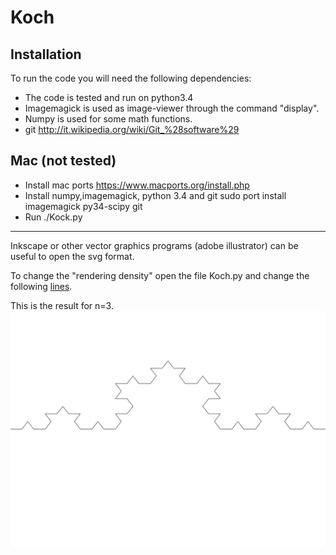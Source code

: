 Koch
=========

Installation
------------

To run the code you will need the following dependencies:

-   The code is tested and run on python3.4
-   Imagemagick is used as image-viewer through the command "display".
-   Numpy is used for some math functions.
-   git http://it.wikipedia.org/wiki/Git_%28software%29

Mac (not tested)
----
-   Install mac ports https://www.macports.org/install.php
-   Install numpy,imagemagick, python 3.4 and git
        sudo port install imagemagick py34-scipy git
-   Run
        ./Kock.py


------
Inkscape or other vector graphics programs (adobe illustrator) can be useful to open the svg format.

To change the "rendering density" open the file Koch.py and change the following [lines](https://github.com/leonardoromor/Koch/blob/master/Korsh.py#L149-150).

This is the result for n=3.
![](sample.png)
